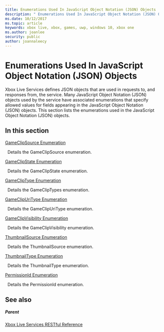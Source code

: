 ```yaml
---
title: Enumerations Used In JavaScript Object Notation (JSON) Objects
description: " Enumerations Used In JavaScript Object Notation (JSON) Objects"
ms.date: 10/12/2017
ms.topic: article
keywords: xbox live, xbox, games, uwp, windows 10, xbox one
ms.author: joanlee
security: public
author: joannaleecy
---
```


# Enumerations Used In JavaScript Object Notation (JSON) Objects
 
Xbox Live Services defines JSON objects that are used in requests to, and responses from, the service. Many JavaScript Object Notation (JSON) objects used by the service have associated enumerations that specify allowed values for fields appearing in the JavaScript Object Notation (JSON) objects. This section lists the enumerations used in the JavaScript Object Notation (JSON) objects. 
 
<a id="ID4EJB"></a>

 
## In this section

[GameClipSource Enumeration](gvr-enum-gameclipsource.md)

&nbsp;&nbsp;Details the GameClipSource enumeration. 

[GameClipState Enumeration](gvr-enum-gameclipstate.md)

&nbsp;&nbsp;Details the GameClipState enumeration. 

[GameClipType Enumeration](gvr-enum-gamecliptypes.md)

&nbsp;&nbsp;Details the GameClipTypes enumeration. 

[GameClipUriType Enumeration](gvr-enum-gameclipuritype.md)

&nbsp;&nbsp;Details the GameClipUriType enumeration. 

[GameClipVisibility Enumeration](gvr-enum-gameclipvisibility.md)

&nbsp;&nbsp;Details the GameClipVisibility enumeration. 

[ThumbnailSource Enumeration](gvr-enum-thumbnailsource.md)

&nbsp;&nbsp;Details the ThumbnailSource enumeration. 

[ThumbnailType Enumeration](gvr-enum-thumbnailtype.md)

&nbsp;&nbsp;Details the ThumbnailType enumeration. 

[PermissionId Enumeration](privacy-enum-permissionid.md)

&nbsp;&nbsp;Details the PermissionId enumeration. 
 
<a id="ID4EGC"></a>

 
## See also
 
<a id="ID4EIC"></a>

 
##### Parent 

[Xbox Live Services RESTful Reference](../atoc-xboxlivews-reference.md)

   